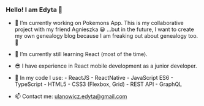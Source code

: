 ### Hello! I am Edyta 👋

- 🔭 I’m currently working on Pokemons App. This is my collaborative project with my friend Agnieszka 😀
  ...but in the future, I want to create my own genealogy blog because I am freaking out about genealogy too. 🌳

 - 🌱 I’m currently still learning React (most of the time).
 - 😎 I have experience in React mobile development as a junior developer.
 - 🐜 In my code I use:
         - ReactJS
         - ReactNative
         - JavaScript ES6
         - TypeScript
         - HTML5
         - CSS3 (Flexbox, Grid)
         - REST API
         - GraphQL
   
- 📫 Contact me: ulanowicz.edyta@gmail.com

<!--
**UlEdy/UlEdy** is a ✨ _special_ ✨ repository because its `README.md` (this file) appears on your GitHub profile.

Here are some ideas to get you started:

- 🔭 I’m currently working on ...
- 🌱 I’m currently learning ...
- 👯 I’m looking to collaborate on ...
- 🤔 I’m looking for help with ...
- 💬 Ask me about ...
- 📫 How to reach me: ...
- 😄 Pronouns: ...
- ⚡ Fun fact: ...
-->
